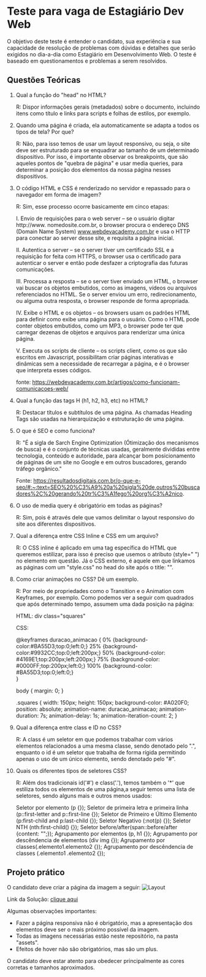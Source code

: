 # Teste para vaga de Estagiário Dev Web

O objetivo deste teste é entender o candidato, sua experiência e sua capacidade de resolução de problemas com dúvidas e detalhes que serão exigidos no dia-a-dia como Estagiário em Desenvolvimento Web.
O teste é baseado em questionamentos e problemas a serem resolvidos.

## Questões Teóricas

1. Qual a função do "head" no HTML?

    R: Dispor informações gerais (metadados) sobre o documento, incluindo itens como título e links para scripts e folhas de estilos, por exemplo.

2. Quando uma página é criada, ela automaticamente se adapta a todos os tipos de tela? Por que?

    R: Não, para isso temos de usar um layout responsivo, ou seja, o site deve ser estruturado para se enquadrar ao tamanho de um determinado dispositivo. Por isso, é importante observar os breakpoints, que são aqueles pontos de "quebra de página" e usar media queries, para determinar a posição dos elementos da nossa página nesses dispositivos.

3. O código HTML e CSS é renderizado no servidor e repassado para o navegador em forma de imagem?

    R: Sim, esse processo ocorre basicamente em cinco etapas: 

    I. Envio de requisições para o web server – se o usuário digitar http://www. nomedosite.com.br, o browser procura o endereço DNS (Domain Name System) www.webdevacademy.com.br e usa o HTTP para conectar ao server desse site, e requisita a página inicial.

    II. Autentica o server – se o server tiver um certificado SSL e a requisição for feita com HTTPS, o browser usa o certificado para autenticar o server e então pode desfazer a criptografia das futuras comunicações.

    III. Processa a resposta – se o server tiver enviado um HTML, o browser vai buscar os objetos embutidos, como as imagens, vídeos ou arquivos referenciados no HTML. Se o server enviou um erro, redirecionamento, ou alguma outra resposta, o browser responde de forma apropriada.

    IV. Exibe o HTML e os objetos – os browsers usam os padrões HTML para definir como exibe uma página para o usuário. Como o HTML pode conter objetos embutidos, como um MP3, o browser pode ter que carregar dezenas de objetos e arquivos para renderizar uma única página.

    V. Executa os scripts de cliente – os scripts client, como os que são escritos em Javascript, possibilitam criar páginas interativas e dinâmicas sem a necessidade de recarregar a página, e é o browser que interpreta esses códigos.

    fonte: https://webdevacademy.com.br/artigos/como-funcionam-comunicacoes-web/

4. Qual a função das tags H (h1, h2, h3, etc) no HTML?

    R: Destacar títulos e subtítulos de uma página. As chamadas Heading Tags são usadas na hierarquização e estruturação de uma página.

5. O que é SEO e como funciona?

    R: "É a sigla de Sarch Engine Optimization (Ótimização dos mecanismos de busca) e é o conjunto de técnicas usadas, geralmente divididas entre tecnologia, conteúdo e autoridade, para alcançar bom posicionamento de páginas de um site no Google e em outros buscadores, gerando tráfego orgânico."

    Fonte: https://resultadosdigitais.com.br/o-que-e-seo/#:~:text=SEO%20%C3%A9%20a%20sigla%20de,outros%20buscadores%2C%20gerando%20tr%C3%A1fego%20org%C3%A2nico.

6. O uso de media query é obrigatório em todas as páginas?

    R: Sim, pois é através dele que vamos delimitar o layout responsivo do site aos diferentes dispositivos.

7. Qual a diferença entre CSS Inline e CSS em um arquivo?

    R: O CSS inline é aplicado em uma tag específica do HTML que queremos estilizar, para isso é preciso que usemos o atributo (style=" ") no elemento em questão. Já o CSS externo, é aquele em que linkamos as páginas com um "style.css" no head do site após o title: "<link rel="stylesheet" type="text/css" href="style.css" />".

8. Como criar animações no CSS? Dê um exemplo.

    R: Por meio de propriedades como o Transition e o Animation com Keyframes, por exemplo. Como podemos ver a seguir com quadrados que após determinado tempo, assumem uma dada posição na página:

    HTML:
    div class="squares"

    CSS:

    @keyframes duracao_animacao {
      0% {background-color:#BA55D3;top:0;left:0;}
      25% {background-color:#9932CC;top:0;left:200px;}
      50% {background-color: #4169E1;top:200px;left:200px;}
      75% {background-color: #0000FF;top:200px;left:0;}
      100% {background-color: #BA55D3;top:0;left:0;}  
    }

    body {
      margin: 0;
    }

    .squares {
      width: 150px;
      height: 150px;
      background-color: #A020F0;
      position: absolute;
      animation-name: duracao_animacao;
      animation-duration: 7s;
      animation-delay: 1s;
      animation-iteration-count: 2;
    }

9. Qual a diferença entre class e ID no CSS?

    R: A class é um seletor em que podemos trabalhar com vários elementos relacionados a uma mesma classe, sendo denotado pelo ".", enquanto o id é um seletor que trabalha de forma rígida permitindo apenas o uso de um único elemento, sendo denotado pelo "#".

10. Quais os diferentes tipos de seletores CSS?

    R: Além dos tradicionais id('#') e class('.'), temos também o '*' que estiliza todos os elementos de uma página,a seguir temos uma lista de seletores, sendo alguns mais e outros menos usados:

    Seletor por elemento (p {});
    Seletor de primeira letra e primeira linha (p::first-letter and p::first-line {});
    Seletor de Primeiro e Último Elemento (p:first-child and p:last-child {});
    Seletor Negativo (:not(p) {});
    Seletor NTH (nth:first-child() {});
    Seletor before/after(span::before/after {content: "";});
    Agrupamento por elementos (p, h1 {});
    Agrupamento por descêndencia de elementos (div img {});
    Agrupamento por classes(.elemento1.elemento2 {});
    Agrupamento por descêndencia de classes (.elemento1 .elemento2 {}); 

## Projeto prático

O candidato deve criar a página da imagem a seguir:
![Layout](https://i.ibb.co/Bydq2FZ/screencapture-spotify-br-2022-05-10-15-13-17.png)

Link da Solução:
[clique aqui](https://animated-baklava-68d0f4.netlify.app/)

Algumas observações importantes:
- Fazer a página responsiva não é obrigatório, mas a apresentação dos elementos deve ser o mais próximo possível da imagem.
- Todas as imagens necessárias estão neste repositório, na pasta "assets".
- Efeitos de hover não são obrigatórios, mas são um plus.

O candidato deve estar atento para obedecer principalmente as cores corretas e tamanhos aproximados.
